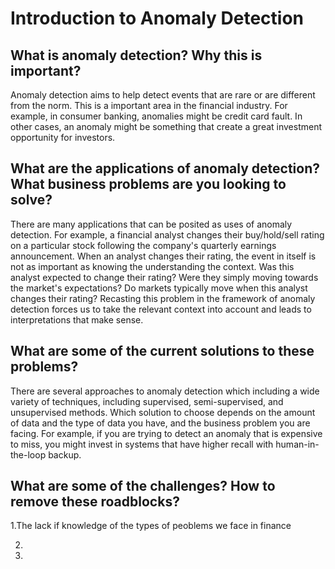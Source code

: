 # Introduction to Anomaly Detection
## What is anomaly detection? Why this is important?
Anomaly detection aims to help detect events that are rare or are different from the norm. This is a important area in the financial industry. For example, in consumer banking, anomalies might be credit card fault. In other cases, an anomaly might be something that create a great investment opportunity for investors. 

## What are the applications of anomaly detection? What business problems are you looking to solve?
There are many applications that can be posited as uses of anomaly detection. For example, a financial analyst changes their buy/hold/sell rating on a particular stock following the company's quarterly earnings announcement. When an analyst changes their rating, the event in itself is not as important as knowing the understanding the context. Was this analyst expected to change their rating? Were they simply moving towards the market's expectations? Do markets typically move when this analyst changes their rating? Recasting this problem in the framework of anomaly detection forces us to take the relevant context into account and leads to interpretations that make sense.

## What are some of the current solutions to these problems?
There are several approaches to anomaly detection which including a wide variety of techniques, including supervised, semi-supervised, and unsupervised methods. Which solution to choose depends on the amount of data and the type of data you have, and the business problem you are facing. For example, if you are trying to detect an anomaly that is expensive to miss, you might invest in systems that have higher recall with human-in-the-loop backup.

## What are some of the challenges? How to remove these roadblocks?
1.The lack if knowledge of the types of peoblems we face in finance

2.

3.

